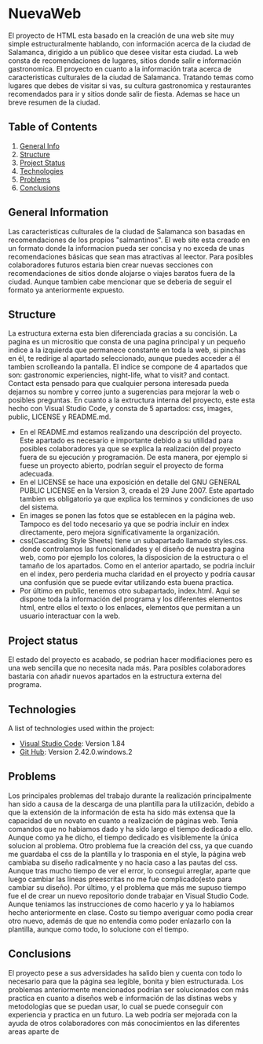 # NuevaWeb
El proyecto de HTML esta basado en la creación de una web site muy simple estructuralmente hablando, con información acerca de la ciudad de Salamanca, dirigido a un público que desee visitar esta ciudad. La web consta de recomendaciones de lugares, sitios donde salir e información gastronomica.
El proyecto en cuanto a la información trata acerca  de caracteristicas culturales de la ciudad de Salamanca. Tratando temas como lugares que debes de visitar si vas, su cultura gastronomica y restaurantes recomendados para ir y sitios donde salir de fiesta. Ademas se hace un breve resumen de la ciudad. 
## Table of Contents
1. [General Info](#general-info)
2. [Structure](#structure)
3. [Project Status](#project-status)
4. [Technologies](#technologies)
5. [Problems](#problems)
6. [Conclusions](#conclusions)

## General Information
Las caracteristicas culturales de la ciudad de Salamanca son basadas en recomendaciones de los propios "salmantinos". El web site esta creado en un formato donde la informacion pueda ser concisa y no exceda de unas recomendaciones básicas que sean mas atractivas al leector. Para posibles colaboradores futuros estaria bien crear nuevas secciones con recomendaciones de sitios donde alojarse o viajes baratos fuera de la ciudad. Aunque tambien cabe mencionar que se deberia de seguir el formato ya anteriormente expuesto.

## Structure
La estructura externa esta bien diferenciada gracias a su concisión. La pagina es un micrositio que consta de una pagina principal y un pequeño indice a la izquierda que permanece constante en toda la web, si pinchas en él, te redirige al apartado seleccionado, aunque puedes acceder a él tambien scrolleando la pantalla. El indice se compone de 4 apartados que son: gastronomic experiencies, night-life, what to visit? and contact. Contact esta pensado para que cualquier persona interesada pueda dejarnos su nombre y correo junto a sugerencias para mejorar la web o posibles preguntas. 
En cuanto a la extructura interna del proyecto, este esta hecho con Visual Studio Code, y consta de 5 apartados: css, images, public, LICENSE y README.md. 
- En el README.md estamos realizando una descripción del proyecto. Este apartado es necesario e importante debido a su utilidad para posibles colaboradores ya que se explica la realización del proyecto fuera de su ejecución y programación. De esta manera, por ejemplo si fuese un proyecto abierto, podrían seguir el proyecto de forma adecuada.
- En el LICENSE se hace una exposición en detalle del GNU GENERAL PUBLIC LICENSE en la Version 3, creada el 29 June 2007. Este apartado tambien es obligatorio ya que explica los terminos y condiciones de uso del sistema.
- En images se ponen las fotos que se establecen en la página web. Tampoco es del todo necesario ya que se podria incluir en index directamente, pero mejora significativamente la organización.
- css(Cascading Style Sheets) tiene un subapartado llamado styles.css. donde controlamos las funcionalidades y  el diseño de nuestra pagina web, como por ejemplo los colores, la disposicion de la estructura o el tamaño de los apartados. Como en el anterior apartado, se podria incluir en el index, pero perderia mucha claridad en el proyecto y podría causar una confusión que se puede evitar utilizando esta buena practica.
- Por último en public, tenemos otro subapartado, index.html. Aqui se dispone toda la información del programa y los diferentes elementos html, entre ellos el texto o los enlaces, elementos que permitan a un usuario interactuar con la web.

## Project status
El estado del proyecto es acabado, se podrian hacer modifiaciones pero es una web sencilla que no necesita nada más. Para posibles colaboradores bastaria con añadir nuevos apartados en la estructura externa del programa.

## Technologies
A list of technologies used within the project:
* [Visual Studio Code](https://code.visualstudio.com/): Version 1.84 
* [Git Hub](https://github.com/): Version 2.42.0.windows.2

## Problems
Los principales problemas del trabajo durante la realización principalmente han sido a causa de la descarga de una plantilla para la utilización, debido a que la extensión de la información de esta ha sido más extensa que la capacidad de un novato en cuanto a realización de páginas web. Tenia comandos que no habiamos dado y ha sido largo el tiempo dedicado a ello. Aunque como ya he dicho, el tiempo dedicado es visiblemente la única solucion al problema. 
Otro problema fue la creación del css, ya que cuando me guardaba el css de la plantilla y lo trasponia en el style, la página web cambiaba su diseño radicalmente y no hacia caso a las pautas del css. Aunque tras mucho tiempo de ver el error, lo consegui arreglar, aparte que luego cambiar las lineas preescritas no me fue complicado(esto para cambiar su diseño).
Por último, y el problema que más me supuso tiempo fue el de crear un nuevo repositorio donde trabajar en Visual Studio Code. Aunque teniamos las instrucciones de como hacerlo y ya lo habiamos hecho anteriormente en clase. Costo su tiempo averiguar como podia crear otro nuevo, además de que no entendia como poder enlazarlo con la plantilla, aunque como todo, lo solucione con el tiempo. 

## Conclusions
El proyecto pese a sus adversidades ha salido bien y cuenta con todo lo necesario para que la página sea legible, bonita y bien estructurada. Los problemas anteriormente mencionados podrían ser solucionados con más practica en cuanto a diseños web e información de las distinas webs y metodologias que se puedan usar, lo cual se puede conseguir con experiencia y practica en un futuro. 
La web podría ser mejorada con la ayuda de otros colaboradores con más conocimientos en las diferentes areas aparte de 

